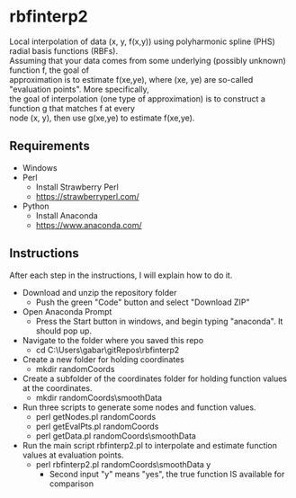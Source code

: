 # rbfinterp2
Local interpolation of data (x, y, f(x,y)) using polyharmonic spline (PHS) radial basis functions (RBFs).\
Assuming that your data comes from some underlying (possibly unknown) function f, the goal of\
approximation is to estimate f(xe,ye), where (xe, ye) are so-called "evaluation points".  More specifically,\
the goal of interpolation (one type of approximation) is to construct a function g that matches f at every\
node (x, y), then use g(xe,ye) to estimate f(xe,ye).
## Requirements
* Windows
* Perl
  * Install Strawberry Perl
  * https://strawberryperl.com/
* Python
  * Install Anaconda
  * https://www.anaconda.com/
## Instructions
After each step in the instructions, I will explain how to do it.
* Download and unzip the repository folder
  * Push the green "Code" button and select "Download ZIP"
* Open Anaconda Prompt
  * Press the Start button in windows, and begin typing "anaconda".  It should pop up.
* Navigate to the folder where you saved this repo
  * cd C:\Users\gabar\gitRepos\rbfinterp2
* Create a new folder for holding coordinates
  * mkdir randomCoords
* Create a subfolder of the coordinates folder for holding function values at the coordinates.
  * mkdir randomCoords\smoothData
* Run three scripts to generate some nodes and function values.
  * perl getNodes.pl randomCoords
  * perl getEvalPts.pl randomCoords
  * perl getData.pl randomCoords\smoothData
* Run the main script rbfinterp2.pl to interpolate and estimate function values at evaluation points.
  * perl rbfinterp2.pl randomCoords\smoothData y
    * Second input "y" means "yes", the true function IS available for comparison
